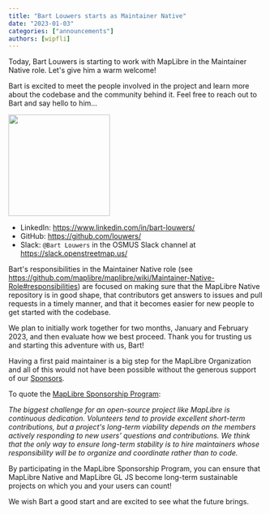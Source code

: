 ```yaml
---
title: "Bart Louwers starts as Maintainer Native"
date: "2023-01-03"
categories: ["announcements"]
authors: [wipfli]
---
```


Today, Bart Louwers is starting to work with MapLibre in the Maintainer Native role. Let's give him a warm welcome!

Bart is excited to meet the people involved in the project and learn more about the codebase and the community behind it. Feel free to reach out to Bart and say hello to him...

<p>
    <a href="https://github.com/louwers/">
        <img
        src="https://avatars.githubusercontent.com/u/649392?v=4"
        width="200"
        />
    </a>
</p>

- LinkedIn: https://www.linkedin.com/in/bart-louwers/
- GitHub: https://github.com/louwers/
- Slack: `@Bart Louwers` in the OSMUS Slack channel at https://slack.openstreetmap.us/

Bart's responsibilities in the Maintainer Native role (see https://github.com/maplibre/maplibre/wiki/Maintainer-Native-Role#responsibilities) are focused on making sure that the MapLibre Native repository is in good shape, that contributors get answers to issues and pull requests in a timely manner, and that it becomes easier for new people to get started with the codebase.

We plan to initially work together for two months, January and February 2023, and then evaluate how we best proceed. Thank you for trusting us and starting this adventure with us, Bart!

Having a first paid maintainer is a big step for the MapLibre Organization and all of this would not have been possible without the generous support of our [Sponsors](https://maplibre.org/sponsors/).

To quote the [MapLibre Sponsorship Program](https://maplibre.org/files/Word-Doc-MapLibre-Sponsorship-Program.pdf):

<i>The biggest challenge for an open-source project like MapLibre is continuous dedication. Volunteers tend to provide excellent short-term contributions, but a project's long-term viability depends on the members actively responding to new users’ questions and contributions. We think that the only way to ensure long-term stability is to hire maintainers whose responsibility will be to organize and coordinate rather than to code.</i>

By participating in the MapLibre Sponsorship Program, you can ensure that MapLibre Native and MapLibre GL JS become long-term sustainable projects on which you and your users can count!

We wish Bart a good start and are excited to see what the future brings.

